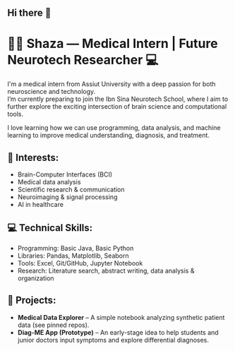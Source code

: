 ## Hi there 👋

# 👩‍⚕️ Shaza — Medical Intern | Future Neurotech Researcher 💻
I'm a medical intern from Assiut University with a deep passion for both neuroscience and technology.  
I’m currently preparing to join the Ibn Sina Neurotech School, where I aim to further explore the exciting intersection of brain science and computational tools.

I love learning how we can use programming, data analysis, and machine learning to improve medical understanding, diagnosis, and treatment.

## 🔬 Interests:
- Brain-Computer Interfaces (BCI)
- Medical data analysis
- Scientific research & communication
- Neuroimaging & signal processing
- AI in healthcare

## 💻 Technical Skills:
- Programming: Basic Java, Basic Python
- Libraries: Pandas, Matplotlib, Seaborn
- Tools: Excel, Git/GitHub, Jupyter Notebook
- Research: Literature search, abstract writing, data analysis & organization

## 📂 Projects:
- **Medical Data Explorer** – A simple notebook analyzing synthetic patient data (see pinned repos).
- **Diag-ME App (Prototype)** – An early-stage idea to help students and junior doctors input symptoms and explore differential diagnoses.

<!--
**Dr-Shaza/Dr-Shaza** is a ✨ _special_ ✨ repository because its `README.md` (this file) appears on your GitHub profile.

Here are some ideas to get you started:

- 🔭 I’m currently working on ...
- 🌱 I’m currently learning ...
- 👯 I’m looking to collaborate on ...
- 🤔 I’m looking for help with ...
- 💬 Ask me about ...
- 📫 How to reach me: ...
- 😄 Pronouns: ...
- ⚡ Fun fact: ...
-->
